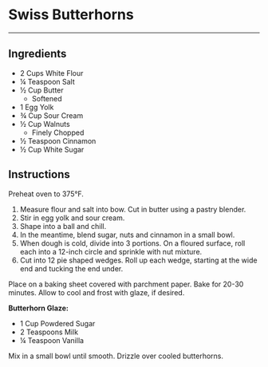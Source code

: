 # Swiss Butterhorns
---
## Ingredients
- 2 Cups White Flour
- ¼ Teaspoon Salt
- ½ Cup Butter
  - Softened
- 1 Egg Yolk
- ¾ Cup Sour Cream
- ½ Cup Walnuts
  - Finely Chopped
- ½ Teaspoon Cinnamon
- ½ Cup White Sugar

## Instructions
Preheat oven to 375°F.

1. Measure flour and salt into bow. Cut in butter using a pastry blender.
2. Stir in egg yolk and sour cream.
3. Shape into a ball and chill.
4. In the meantime, blend sugar, nuts and cinnamon in a small bowl.
5. When dough is cold, divide into 3 portions. On a floured surface, roll each into a 12-inch circle and sprinkle with nut mixture.
6. Cut into 12 pie shaped wedges. Roll up each wedge, starting at the wide end and tucking the end under.

Place on a baking sheet covered with parchment paper. Bake for 20-30 minutes. Allow to cool and frost with glaze, if desired.

**Butterhorn Glaze:**

- 1 Cup Powdered Sugar
- 2 Teaspoons Milk
- ¼ Teaspoon Vanilla

Mix in a small bowl until smooth. Drizzle over cooled butterhorns.
